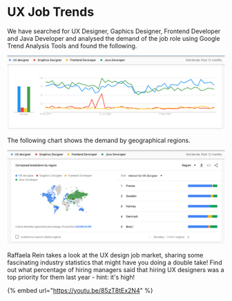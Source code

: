 # UX Job Trends

We have searched for UX Designer, Gaphics Designer, Frontend Developer and Java Developer and analysed the demand of the job role using Google Trend Analysis Tools and found the following.   

![](../.gitbook/assets/image%20%281%29.png)

The following chart shows the demand by geographical regions. 

![](../.gitbook/assets/image%20%282%29.png)



Raffaela Rein takes a look at the UX design job market, sharing some fascinating industry statistics that might have you doing a double take! Find out what percentage of hiring managers said that hiring UX designers was a top priority for them last year - hint: it's high!

{% embed url="https://youtu.be/85zT8tEx2N4" %}




